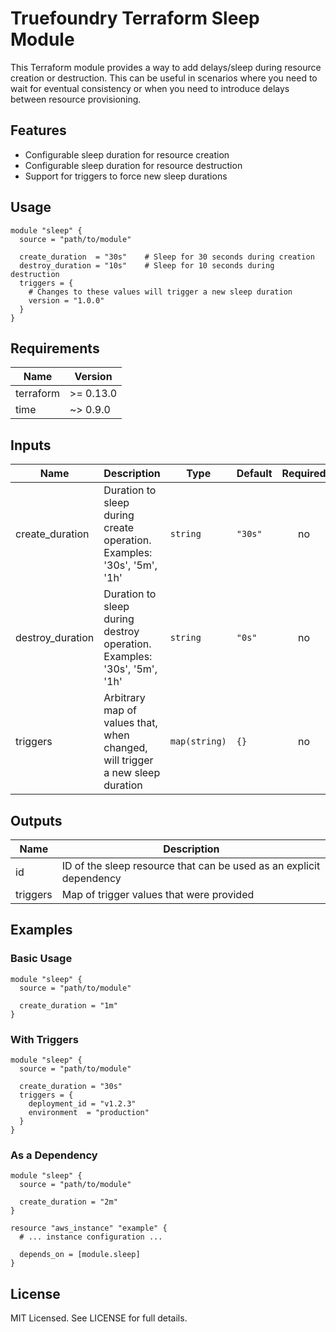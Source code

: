 # Truefoundry Terraform Sleep Module

This Terraform module provides a way to add delays/sleep during resource creation or destruction. This can be useful in scenarios where you need to wait for eventual consistency or when you need to introduce delays between resource provisioning.

## Features

- Configurable sleep duration for resource creation
- Configurable sleep duration for resource destruction
- Support for triggers to force new sleep durations

## Usage

```hcl
module "sleep" {
  source = "path/to/module"

  create_duration  = "30s"    # Sleep for 30 seconds during creation
  destroy_duration = "10s"    # Sleep for 10 seconds during destruction
  triggers = {
    # Changes to these values will trigger a new sleep duration
    version = "1.0.0"
  }
}
```

## Requirements

| Name | Version |
|------|---------|
| terraform | >= 0.13.0 |
| time | ~> 0.9.0 |

## Inputs

| Name | Description | Type | Default | Required |
|------|-------------|------|---------|:--------:|
| create_duration | Duration to sleep during create operation. Examples: '30s', '5m', '1h' | `string` | `"30s"` | no |
| destroy_duration | Duration to sleep during destroy operation. Examples: '30s', '5m', '1h' | `string` | `"0s"` | no |
| triggers | Arbitrary map of values that, when changed, will trigger a new sleep duration | `map(string)` | `{}` | no |

## Outputs

| Name | Description |
|------|-------------|
| id | ID of the sleep resource that can be used as an explicit dependency |
| triggers | Map of trigger values that were provided |

## Examples

### Basic Usage

```hcl
module "sleep" {
  source = "path/to/module"
  
  create_duration = "1m"
}
```

### With Triggers

```hcl
module "sleep" {
  source = "path/to/module"
  
  create_duration = "30s"
  triggers = {
    deployment_id = "v1.2.3"
    environment  = "production"
  }
}
```

### As a Dependency

```hcl
module "sleep" {
  source = "path/to/module"
  
  create_duration = "2m"
}

resource "aws_instance" "example" {
  # ... instance configuration ...
  
  depends_on = [module.sleep]
}
```

## License

MIT Licensed. See LICENSE for full details.
